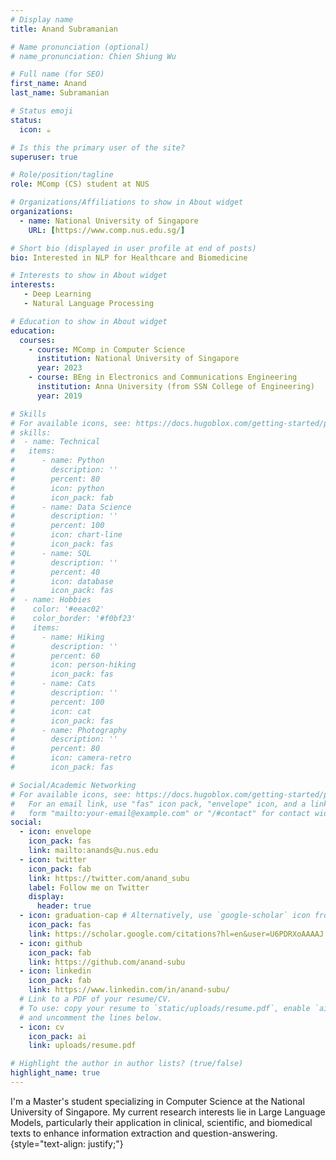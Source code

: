 ```yaml
---
# Display name
title: Anand Subramanian

# Name pronunciation (optional)
# name_pronunciation: Chien Shiung Wu

# Full name (for SEO)
first_name: Anand 
last_name: Subramanian

# Status emoji
status:
  icon: ☕️

# Is this the primary user of the site?
superuser: true

# Role/position/tagline
role: MComp (CS) student at NUS

# Organizations/Affiliations to show in About widget
organizations:
  - name: National University of Singapore
    URL: [https://www.comp.nus.edu.sg/]

# Short bio (displayed in user profile at end of posts)
bio: Interested in NLP for Healthcare and Biomedicine

# Interests to show in About widget
interests:
   - Deep Learning
   - Natural Language Processing

# Education to show in About widget
education:
  courses:
    - course: MComp in Computer Science
      institution: National University of Singapore
      year: 2023
    - course: BEng in Electronics and Communications Engineering
      institution: Anna University (from SSN College of Engineering)
      year: 2019

# Skills
# For available icons, see: https://docs.hugoblox.com/getting-started/page-builder/#icons
# skills:
#  - name: Technical
#   items:
#      - name: Python
#        description: ''
#        percent: 80
#        icon: python
#        icon_pack: fab
#      - name: Data Science
#        description: ''
#        percent: 100
#        icon: chart-line
#        icon_pack: fas
#      - name: SQL
#        description: ''
#        percent: 40
#        icon: database
#        icon_pack: fas
#  - name: Hobbies
#    color: '#eeac02'
#    color_border: '#f0bf23'
#    items:
#      - name: Hiking
#        description: ''
#        percent: 60
#        icon: person-hiking
#        icon_pack: fas
#      - name: Cats
#        description: ''
#        percent: 100
#        icon: cat
#        icon_pack: fas
#      - name: Photography
#        description: ''
#        percent: 80
#        icon: camera-retro
#        icon_pack: fas

# Social/Academic Networking
# For available icons, see: https://docs.hugoblox.com/getting-started/page-builder/#icons
#   For an email link, use "fas" icon pack, "envelope" icon, and a link in the
#   form "mailto:your-email@example.com" or "/#contact" for contact widget.
social:
  - icon: envelope
    icon_pack: fas
    link: mailto:anands@u.nus.edu
  - icon: twitter
    icon_pack: fab
    link: https://twitter.com/anand_subu
    label: Follow me on Twitter
    display:
      header: true
  - icon: graduation-cap # Alternatively, use `google-scholar` icon from `ai` icon pack
    icon_pack: fas
    link: https://scholar.google.com/citations?hl=en&user=U6PDRXoAAAAJ
  - icon: github
    icon_pack: fab
    link: https://github.com/anand-subu
  - icon: linkedin
    icon_pack: fab
    link: https://www.linkedin.com/in/anand-subu/
  # Link to a PDF of your resume/CV.
  # To use: copy your resume to `static/uploads/resume.pdf`, enable `ai` icons in `params.yaml`,
  # and uncomment the lines below.
  - icon: cv
    icon_pack: ai
    link: uploads/resume.pdf

# Highlight the author in author lists? (true/false)
highlight_name: true
---
```


I'm a Master's student specializing in Computer Science at the National University of Singapore. My current research interests lie in Large Language Models, particularly their application in clinical, scientific, and biomedical texts to enhance information extraction and question-answering. 
{style="text-align: justify;"}
